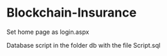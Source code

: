 # Blockchain-Insurance

Set home page as login.aspx

Database script in the folder db with the file Script.sql
